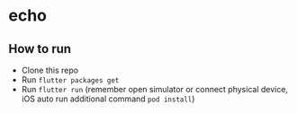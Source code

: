 # echo

## How to run

* Clone this repo
* Run `flutter packages get`
* Run `flutter run` (remember open simulator or connect physical device, iOS auto run additional command `pod install`)
